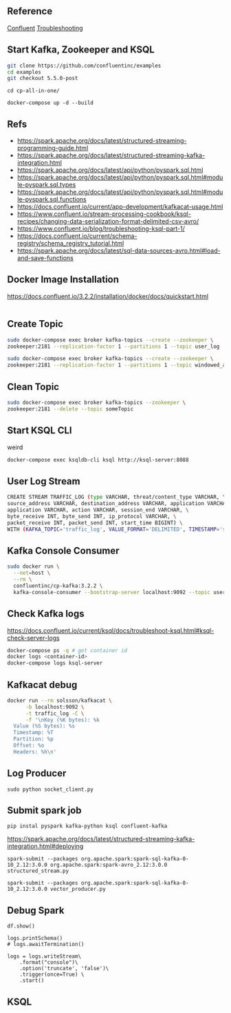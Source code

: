 ## Reference

[Confluent](https://docs.confluent.io/current/quickstart/cos-docker-quickstart.html#cos-docker-quickstart)
[Troubleshooting](https://www.confluent.io/blog/troubleshooting-ksql-part-1)
## Start Kafka, Zookeeper and KSQL

```bash
git clone https://github.com/confluentinc/examples
cd examples
git checkout 5.5.0-post
```

```
cd cp-all-in-one/
```

```
docker-compose up -d --build
```

## Refs

- https://spark.apache.org/docs/latest/structured-streaming-programming-guide.html
- https://spark.apache.org/docs/latest/structured-streaming-kafka-integration.html
- https://spark.apache.org/docs/latest/api/python/pyspark.sql.html
- https://spark.apache.org/docs/latest/api/python/pyspark.sql.html#module-pyspark.sql.types
- https://spark.apache.org/docs/latest/api/python/pyspark.sql.html#module-pyspark.sql.functions
- https://docs.confluent.io/current/app-development/kafkacat-usage.html
- https://www.confluent.io/stream-processing-cookbook/ksql-recipes/changing-data-serialization-format-delimited-csv-avro/
- https://www.confluent.io/blog/troubleshooting-ksql-part-1/
- https://docs.confluent.io/current/schema-registry/schema_registry_tutorial.html
- https://spark.apache.org/docs/latest/sql-data-sources-avro.html#load-and-save-functions

## Docker Image Installation

https://docs.confluent.io/3.2.2/installation/docker/docs/quickstart.html

```bash
```
## Create Topic

```bash
sudo docker-compose exec broker kafka-topics --create --zookeeper \
zookeeper:2181 --replication-factor 1 --partitions 1 --topic user_log
```

```bash
sudo docker-compose exec broker kafka-topics --create --zookeeper \
zookeeper:2181 --replication-factor 1 --partitions 1 --topic windowed_appearance
```

## Clean Topic

```bash
sudo docker-compose exec broker kafka-topics --zookeeper \
zookeeper:2181 --delete --topic someTopic
```

## Start KSQL CLI

weird

```bash
docker-compose exec ksqldb-cli ksql http://ksql-server:8088
```

## User Log Stream

```bash
CREATE STREAM TRAFFIC_LOG (type VARCHAR, threat/content_type VARCHAR, \
source_address VARCHAR, destination_address VARCHAR, application VARCHAR, source_port INT, \
application VARCHAR, action VARCHAR, session_end VARCHAR, \
byte_receive INT, byte_send INT, ip_protocol VARCHAR, \
packet_receive INT, packet_send INT, start_time BIGINT) \
WITH (KAFKA_TOPIC='traffic_log', VALUE_FORMAT='DELIMITED', TIMESTAMP='start_time');
```

## Kafka Console Consumer

```bash
sudo docker run \
  --net=host \
  --rm \
  confluentinc/cp-kafka:3.2.2 \
  kafka-console-consumer --bootstrap-server localhost:9092 --topic user_log --new-consumer --from-beginning --max-messages 5 --property print.key=true
```

## Check Kafka logs

https://docs.confluent.io/current/ksql/docs/troubleshoot-ksql.html#ksql-check-server-logs

```bash
docker-compose ps -q # get container id
docker logs <container-id>
docker-compose logs ksql-server
```

## Kafkacat debug

```bash
docker run --rm solsson/kafkacat \
      -b localhost:9092 \
      -t traffic_log -C \
      -f '\nKey (%K bytes): %k
  Value (%S bytes): %s
  Timestamp: %T
  Partition: %p
  Offset: %o
  Headers: %h\n'
```

## Log Producer

```
sudo python socket_client.py
```

## Submit spark job

```
pip instal pyspark kafka-python ksql confluent-kafka
```

https://spark.apache.org/docs/latest/structured-streaming-kafka-integration.html#deploying

```
spark-submit --packages org.apache.spark:spark-sql-kafka-0-10_2.12:3.0.0 org.apache.spark:spark-avro_2.12:3.0.0 structured_stream.py
```

```
spark-submit --packages org.apache.spark:spark-sql-kafka-0-10_2.12:3.0.0 vector_producer.py
```

## Debug Spark

```
df.show()

logs.printSchema()
# logs.awaitTermination()

logs = logs.writeStream\
    .format("console")\
    .option('truncate', 'false')\
    .trigger(once=True) \
    .start()
```

## KSQL
